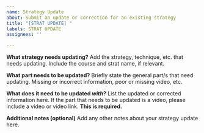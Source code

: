 ```yaml
---
name: Strategy Update
about: Submit an update or correction for an existing strategy
title: "[STRAT UPDATE] "
labels: STRAT UPDATE
assignees: ''

---
```


**What strategy needs updating?**
Add the strategy, technique, etc. that needs updating. Include the course and strat name, if relevant.

**What part needs to be updated?**
Briefly state the general part/s that need updating. Missing or incorrect information, poor or missing video, etc.

**What does it need to be updated _with_?**
List the updated or corrected information here. If the part that needs to be updated is a video, please include a video or video link. **This is required.**

**Additional notes (optional)**
Add any other notes about your strategy update here.
